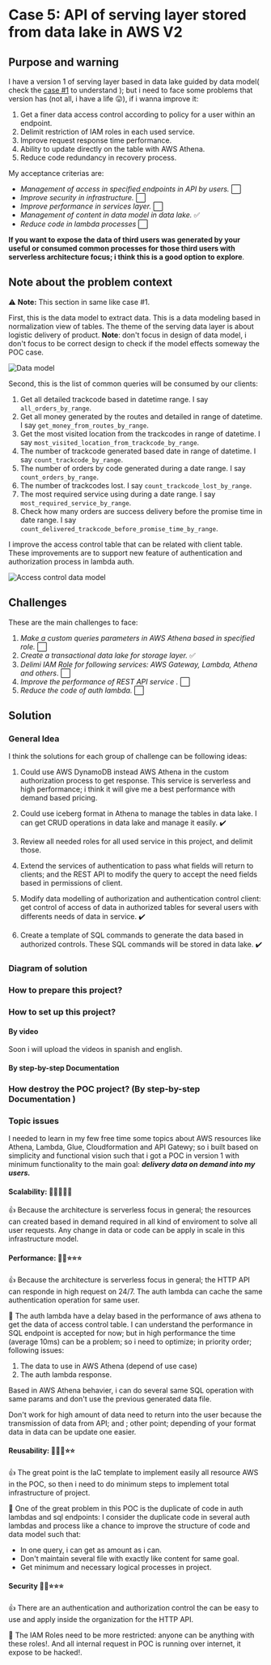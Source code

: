 # Case 5: API of serving layer stored from data lake in AWS V2

## Purpose and warning

I have a version 1 of serving layer based in data lake guided by data model( check the [case #1](https://github.com/CarlosChicata/data_world_portfolio/tree/master/Projects/POC/AWS_API_of_serving_layer_from_data_lake) to understand ); but i need to face some problems that version has (not all, i have a life 😛), if i wanna improve it: 

1. Get a finer data access control according to policy for a user within an endpoint.
2. Delimit restriction of IAM roles in each used service.
3. Improve request response time performance.
4. Ability to update directly on the table with AWS Athena.
5. Reduce code redundancy in recovery process.

My acceptance criterias are:

* _Management of access in specified endpoints in API by users._ ⬜
* _Improve security in infrastructure._ ⬜
* _Improve performance in services layer._ ⬜
* _Management of content in data model in data lake._ ✅
* _Reduce code in lambda processes_ ⬜

__If you want to expose the data of third users was generated by your useful or consumed common processes  for those third users with serverless architecture focus; i think this is a good option to explore__.

## Note about the problem context

⚠️ __Note:__ This section in same like case #1.


First, this is the data model to extract data. This is a data modeling based in normalization view of tables. The theme of the serving data layer is about logistic delivery of product. **Note**: don't focus in design of data model, i don't focus to be correct design to check if the model effects someway the POC case.

![Data model](https://github.com/CarlosChicata/data_world_portfolio/blob/master/Projects/POC/AWS_API_of_serving_layer_from_data_lake_v2/code/image/POC%20serving%20layer%20-%20data%20model%20v2.png)

Second, this is the list of common queries will be consumed by our clients:

1. Get all detailed trackcode based in datetime range. I say `all_orders_by_range`.
2. Get all money generated by the routes and detailed in range of datetime. I say `get_money_from_routes_by_range`.
3. Get the most visited location from the trackcodes in range of datetime. I say `most_visited_location_from_trackcode_by_range`.
4. The number of trackcode generated based date in range of datetime. I say `count_trackcode_by_range`.
5. The number of orders by code generated during a date range. I say `count_orders_by_range`.
6. The number of trackcodes lost. I say `count_trackcode_lost_by_range`.
7. The most required service using during a date range. I say `most_required_service_by_range`.
8. Check how many orders are success delivery before the promise time in date range. I say `count_delivered_trackcode_before_promise_time_by_range`.

I improve the access control table that can be related with client table. These improvements are to support new feature of authentication and authorization process in lambda auth.

![Access control data model](https://github.com/CarlosChicata/data_world_portfolio/blob/master/Projects/POC/AWS_API_of_serving_layer_from_data_lake_v2/code/image/POC%205%20-%20data%20model%20case%20%232.png)

## Challenges

These are the main challenges to face:

1. _Make a custom queries parameters in AWS Athena based in specified role._  ⬜
2. _Create a transactional data lake for storage layer._  ✅
3. _Delimi IAM Role for following services: AWS Gateway, Lambda, Athena and others_. ⬜
4. _Improve the performance of REST API service ._  ⬜
5. _Reduce the code of auth lambda._ ⬜

## Solution

### General Idea
I think the solutions for each group of challenge can be following ideas:

1. Could use AWS DynamoDB instead AWS Athena in the custom authorization process to get response. This service is serverless and high performance; i think it will give me a best performance with demand based pricing.

2. Could use iceberg format in Athena to manage the tables in data lake. I can get CRUD operations in data lake and manage it easily. ✔️

3. Review all needed roles for all used service in this project, and delimit those.

4. Extend the services of authentication to pass what fields will return to clients; and the REST API to modify the query to accept the need fields based in permissions of client.

5. Modify data modelling of authorization and authentication control client: get control of access of data in authorized tables for several users with differents needs of data in service. ✔️

6. Create a template of SQL commands to generate the data based in authorized controls. These SQL commands will be stored in data lake. ✔️

### Diagram of solution

### How to prepare this project?

### How to set up this project?

#### By video

Soon i will upload the videos in spanish and english.

#### By step-by-step Documentation 

### How destroy the POC project? (By step-by-step Documentation )

### Topic issues

I needed to learn in my few free time some topics about AWS resources like Athena, Lambda, Glue, Cloudformation and API Gatewy; so i built based on simplicity and functional vision such that i got a POC in version 1 with minimum functionality to the main goal: __*delivery data on demand into my users.*__

#### Scalability: :star2::star2::star2::star2::star2:

:thumbsup: Because the architecture is serverless focus in general; the resources can created based in demand required in all kind of enviroment to solve all user requests. Any change in data or code can be apply in scale in this infrastructure model.


#### Performance: :star2::star2::star::star::star:

:thumbsup: Because the architecture is serverless focus in general; the HTTP API can responde in high request on 24/7. The auth lambda can cache the same authentication operation for same user.

:eyes: The auth lambda have a delay based in the performance of aws athena to get the data of access control table. I can understand the performance in SQL endpoint is accepted for now; but in high performance the time (average 10ms) can be a problem; so i need to optimize; in priority order; following issues: 

1. The data to use in AWS Athena (depend of use case)
2. The auth lambda response.
 
Based in AWS Athena behavier, i can do several same SQL operation with same params and don't use the previous generated data file.

Don't work for high amount of data need to return into the user because the transmission of data from API; and ; other point; depending of your format data in data can be update one easier.


#### Reusability: :star2::star2::star2::star::star:

:thumbsup: The great point is the IaC template to implement easily all resource AWS in the POC, so then i need to do minimum steps to implement total infrastructure of project. 

:eyes: One of the great problem in this POC is the duplicate of code in auth lambdas and sql endpoints: I consider the duplicate code in several auth lambdas and process like a chance to improve the structure of code and data model such that:

* In one query, i can get as amount as i can.
* Don't maintain several file with exactly like content for same goal.
* Get minimum and necessary logical processes in project.

#### Security :star2::star2::star::star::star:

:thumbsup: There are an authentication and authorization control the can be easy to use and apply inside the organization for the HTTP API.

:eyes: The IAM Roles need to be more restricted: anyone can be anything with these roles!. And all internal request in POC is running over internet, it expose to be hacked!.
